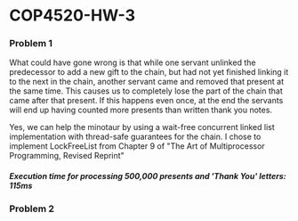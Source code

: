 # COP4520-HW-3

### Problem 1

What could have gone wrong is that while one servant unlinked the predecessor to add a new gift to the chain, but had not yet finished linking it to the next in the chain, another servant came and removed that present at the same time. This causes us to completely lose the part of the chain that came after that present. If this happens even once, at the end the servants will end up having counted more presents than written thank you notes.

Yes, we can help the minotaur by using a wait-free concurrent linked list implementation with thread-safe guarantees for the chain. I chose to implement LockFreeList from Chapter 9 of "The Art of Multiprocessor Programming, Revised Reprint"

##### Execution time for processing 500,000 presents and 'Thank You' letters: 115ms

### Problem 2



